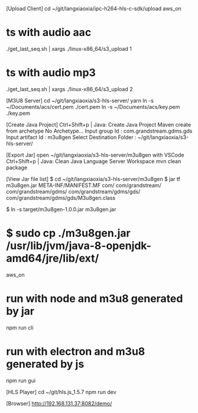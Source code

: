 [Upload Client]
cd ~/git/langxiaoxia/ipc-h264-hls-c-sdk/upload
aws_on
# ts with audio aac
./get_last_seq.sh | xargs ./linux-x86_64/s3_upload 1
# ts with audio mp3
./get_last_seq.sh | xargs ./linux-x86_64/s3_upload 2


[M3U8 Server]
cd ~/git/langxiaoxia/s3-hls-server/
yarn
ln -s ~/Documents/acs/cert.pem ./cert.pem
ln -s ~/Documents/acs/key.pem ./key.pem

[Create Java Project]
Ctrl+Shift+p | Java: Create Java Project
Maven create from archetype
No Archetype...
Input group Id : com.grandstream.gdms.gds
Input artifact Id : m3u8gen
Select Destination Folder : ~/git/langxiaoxia/s3-hls-server/

[Export Jar]
open ~/git/langxiaoxia/s3-hls-server/m3u8gen with VSCode
Ctrl+Shift+p | Java: Clean Java Language Server Workspace
mvn clean package

[View Jar file list]
$ cd ~/git/langxiaoxia/s3-hls-server/m3u8gen
$ jar tf m3u8gen.jar
META-INF/MANIFEST.MF
com/
com/grandstream/
com/grandstream/gdms/
com/grandstream/gdms/gds/
com/grandstream/gdms/gds/M3u8gen.class

$ ln -s target/m3u8gen-1.0.0.jar m3u8gen.jar
# $ sudo cp ./m3u8gen.jar /usr/lib/jvm/java-8-openjdk-amd64/jre/lib/ext/

aws_on
# run with node and m3u8 generated by jar
npm run cli
# run with electron and m3u8 generated by js
npm run gui


[HLS Player]
cd ~/git/hls.js_1.5.7
npm run dev


[Browser]
http://192.168.131.37:8082/demo/
